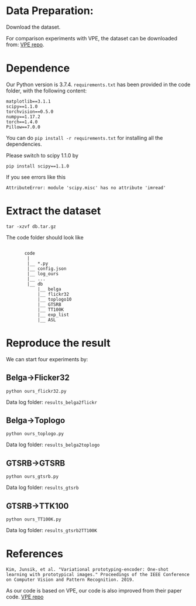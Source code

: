 # Data Preparation:

Download the dataset. 

For comparison experiments with VPE, the dataset can be downloaded from: [VPE repo](https://github.com/mibastro/VPE). 

# Dependence
Our Python version is 3.7.4. ```requirements.txt``` has been provided in the code folder, with the following content:
```
matplotlib==3.1.1
scipy==1.1.0
torchvision==0.5.0
numpy==1.17.2
torch==1.4.0
Pillow==7.0.0
```
You can do ``` pip install -r requirements.txt ``` for installing all the dependencies.

Please switch to scipy 1.1.0 by
```
pip install scipy==1.1.0
```
If you see errors like this
```
AttributeError: module 'scipy.misc' has no attribute 'imread'
```

# Extract the dataset
```
tar -xzvf db.tar.gz 
```
The code folder should look like
```
    
       code
        |
        |__ *.py
        |__ config.json
        |__ log_ours
        |__ ...
        |__ db
            |__ belga
            |__ flickr32
            |__ toplogo10
            |__ GTSRB
            |__ TT100K
            |__ exp_list
            |__ ASL
```

# Reproduce the result
We can start four experiments by:

## Belga->Flicker32 
```
python ours_flickr32.py

```
Data log folder: ```results_belga2flickr```

## Belga->Toplogo
```
python ours_toplogo.py

```
Data log folder: ```results_belga2toplogo```

## GTSRB->GTSRB
```
python ours_gtsrb.py

```
Data log folder: ```results_gtsrb```

## GTSRB->TTK100
```
python ours_TT100K.py

```
Data log folder: ```results_gtsrb2TT100K```

# References

```
Kim, Junsik, et al. "Variational prototyping-encoder: One-shot learning with prototypical images." Proceedings of the IEEE Conference on Computer Vision and Pattern Recognition. 2019.
```
As our code is based on VPE, our code is also improved from their paper code. [VPE repo](https://github.com/mibastro/VPE)

